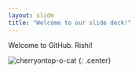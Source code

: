 ```yaml
---
layout: slide
title: "Welcome to our slide deck!"
---
```


Welcome to GitHub. Rishi!

![cherryontop-o-cat](https://octodex.github.com/images/cherryontop-o-cat.png)
{: .center}
